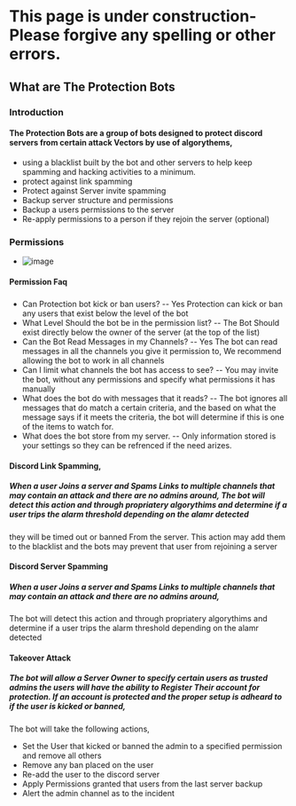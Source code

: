 # This page is under construction- Please forgive any spelling or other errors. 

## What are The Protection Bots

### Introduction

#### The Protection Bots are a group of bots designed to protect discord servers from certain attack Vectors by use of algorythems,
-   using a blacklist built by the bot and other servers to help keep spamming and hacking activities to a minimum.
-   protect against link spamming
-   Protect against Server invite spamming
-   Backup server structure and permissions
-   Backup a users permissions to the server
-   Re-apply permissions to a person if they rejoin the server (optional)

### Permissions
- ![image](https://github.com/user-attachments/assets/6d032cf1-755b-4d7c-b9f7-517cd4f33819)

#### Permission Faq
#####
- Can Protection bot kick or ban users?
--   Yes Protection can kick or ban any users that exist below the level of the bot
- What Level Should the bot be in the permission list?
--   The Bot Should exist directly below the owner of the server (at the top of the list)
- Can the Bot Read Messages in my Channels?
--   Yes The bot can read messages in all the channels you give it permission to, We recommend allowing the bot to work in all channels
- Can I limit what channels the bot has access to see?
--   You may invite the bot, without any permissions and specify what permissions it has manually
- What does the bot do with messages that it reads?
--   The bot ignores all messages that do match a certain criteria, and the based on what the message says if it meets the criteria, the bot will determine if this is one of the items to watch for.
- What does the bot store from my server.
--   Only information stored is your settings so they can be refrenced if the need arizes.

  


#### Discord Link Spamming, 
##### When a user Joins a server and Spams Links to multiple channels that may contain an attack and there are no admins around, The bot will detect this action and through propriatery algorythims and determine if a user trips the alarm threshold depending on the alamr detected
they will be timed out or banned From the server. This action may add them to the blacklist and the bots may prevent that user from rejoining a server

#### Discord Server Spamming
##### When a user Joins a server and Spams Links to multiple channels that may contain an attack and there are no admins around,
The bot will detect this action and through propriatery algorythims and determine if a user trips the alarm threshold depending on the alamr detected

#### Takeover Attack
##### The bot will allow a Server Owner to specify certain users as trusted admins the users will have the ability to Register Their account for protection. If an account is protected and the proper setup is adheard to if the user is kicked or banned,
The bot will take the following actions,
-   Set the User that kicked or banned the admin to a specified permission and remove all others
-   Remove any ban placed on the user
-   Re-add the user to the discord server
-   Apply Permissions granted that users from the last server backup
-   Alert the admin channel as to the incident

